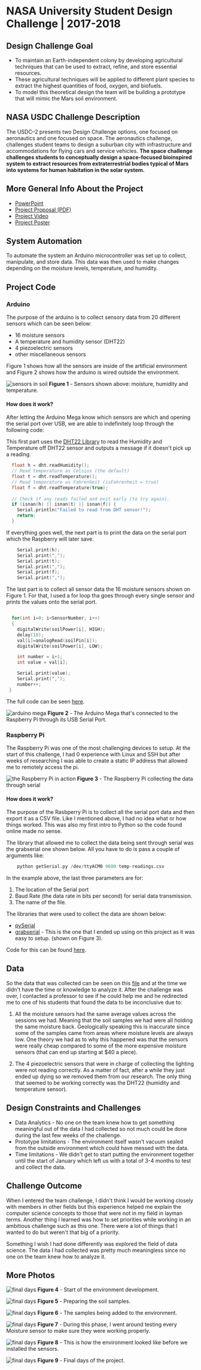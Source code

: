 # NASA University Student Design Challenge | 2017-2018

## Design Challenge Goal

* To maintain an Earth-independent colony by developing agricultural techniques that can be used to extract, refine, and store essential resources.
* These agricultural techniques will be applied to different plant species to extract the highest quantities of food, oxygen, and biofuels. 
* To model this theoretical design the team will be building a prototype that will mimic the Mars soil environment.

## NASA USDC Challenge Description

The USDC–2 presents two Design Challenge options, one focused on aeronautics and one focused on space. The aeronautics challenge, challenges student teams to design a suburban city with infrastructure and accommodations for flying cars and service vehicles. **The space challenge challenges students to conceptually design a space-focused bioinspired system to extract resources from extraterrestrial bodies typical of Mars into systems for human habitation in the solar system.**

## More General Info About the Project

* [PowerPoint](./info/SRC-ppt-presentation.pptx)
* [Project Proposal (PDF)](./info/Final-Project-Proposal.pdf)
* [Project Video](https://drive.google.com/file/d/1ZdMT2zUvB7LMSy3pApv9duj9gVsUERxI/view?usp=sharing)
* [Project Poster](./info/NASA-design-challenge-poster.pptx)

## System Automation

To automate the system an Arduino microcontroller was set up to collect, manipulate, and store data. This data was then used to make changes depending on the moisture levels, temperature, and humidity.

## Project Code

### Arduino

The purpose of the arduino is to collect sensory data from 20 different sensors which can be seen below:

* 16 moisture sensors
* A temperature and humidity sensor (DHT22)
* 4 piezoelectric sensors
* other miscellaneous sensors

Figure 1 shows how all the sensors are inside of the artificial environment and Figure 2 shows how the arduino is wired outside the environment.

![sensors in soil](./img/sensors-in-soil.jpg)
**Figure 1** - Sensors shown above: moisture, humidity and temperature.

#### How does it work?

After letting the Arduino Mega know which sensors are which and opening the serial port over USB, we are able to indefinitely loop through the following code:

This first part uses the [DHT22 Library](https://github.com/adafruit/DHT-sensor-library) to read the Humidity and Temperature off DHT22 sensor and outputs a message if it doesn't pick up a reading.

```c
  float h = dht.readHumidity();
  // Read temperature as Celsius (the default)
  float t = dht.readTemperature();
  // Read temperature as Fahrenheit (isFahrenheit = true)
  float f = dht.readTemperature(true);
  
  // Check if any reads failed and exit early (to try again).
  if (isnan(h) || isnan(t) || isnan(f)) {
    Serial.println("Failed to read from DHT sensor!");
    return;
  }
```

If everything goes well, the next part is to print the data on the serial port which the Raspberry will later save.

```c
    Serial.print(h);
    Serial.print(",");
    Serial.print(t);
    Serial.print(",");
    Serial.print(f);
    Serial.print(",");
```

The last part is to collect all sensor data the 16 moisture sensors shown on Figure 1. For that, I used a for loop tha goes through every single sensor and prints the values onto the serial port.

```c

  for(int i=0; i<SensorNumber; i++)
  {
    digitalWrite(soilPower[i], HIGH);
    delay(10);
    val[i]=analogRead(soilPin[i]);
    digitalWrite(soilPower[i], LOW);

    int number = i+1;
    int value = val[i];

    Serial.print(value);
    Serial.print(",");
    number++;
 }
```

The full code can be seen [here](./code/arduino/data-collector/data-collector.ino).

![arduino mega](./img/arduino-mega.jpg)
**Figure 2** - The Arduino Mega that's connected to the Raspberry Pi through its USB Serial Port.

### Raspberry Pi

The Raspberry Pi was one of the most challenging devices to setup. At the start of this challenge, I had 0 experience with Linux and SSH but after weeks of researching I was able to create a static IP address that allowed me to remotely access the pi.

![the Raspberry Pi in action](./img/serial-in-action.jpg)
**Figure 3** - The Raspberry Pi collecting the data through serial

#### How does it work?

The purpose of the Rasbperry Pi is to collect all the serial port data and then export it as a CSV file. Like I mentioned above, I had no idea what or how things worked. This was also my first intro to Python so the code found online made no sense.

The library that allowed me to collect the data being sent through serial was the grabserial one shown below. All you have to do is pass a couple of arguments like:

```python
    python getSerial.py /dev/ttyACM0 9600 temp-readings.csv
```

In the example above, the last three parameters are for:

1) The location of the Serial port
2) Baud Rate (the data rate in bits per second) for serial data transmission.
3) The name of the file.

The libraries that were used to collect the data are shown below:

* [pySerial](https://github.com/pyserial/pyserial)
* [grabserial](https://github.com/tbird20d/grabserial) - This is the one that I ended up using on this project as it was easy to setup. (shown on Figure 3).

Code for this can be found [here](./code/python/getSerial.py).

## Data

So the data that was collected can be seen on this [file](./data/readings_3-30.csv) and at the time we didn't have the time or knowledge to analyze it. After the challenge was over, I contacted a professor to see if he could help me and he redirected me to one of his students that found the data to be inconclusive due to:

1) All the moisture sensors had the same average values across the sessions we had. Meaning that the soil samples we had were all holding the same moisture back. Geologically speaking this is inaccurate since some of the samples came from areas where moisture levels are always low. One theory we had as to why this happened was that the sensors were really cheap compared to some of the more expensive moisture sensors (that can end up starting at $40 a piece). 

2) The 4 piezoelectric sensors that were in charge of collecting the lighting were not reading correctly. As a matter of fact, after a while they just ended up dying so we removed them from our research. The only thing that seemed to be working correctly was the DHT22 (humidity and temperature sensor).

## Design Constraints and Challenges

* Data Analytics - No one on the team knew how to get something meaningful out of the data I had collected so not much could be done during the last few weeks of the challenge.
* Prototype limitations - The environment itself wasn't vacuum sealed from the outside environment which could have messed with the data.
* Time limitations - We didn't get to start putting the environment together until the start of January which left us with a total of 3-4 months to test and collect the data.

## Challenge Outcome

When I entered the team challenge, I didn't think I would be working closely with members in other fields but this experience helped me explain the computer science concepts to those that were not in my field in layman terms. Another thing I learned was how to set priorities while working in an ambitious challenge such as this one. There were a lot of things that I wanted to do but weren't that big of a priority.

Something I wish I had done differently was explored the field of data science. The data I had collected was pretty much meaningless since no one on the team knew how to analyze it.

## More Photos

![final days](./img/dev-of-environment.jpg)
**Figure 4** - Start of the environment development.

![final days](./img/soil-samples.jpg)
**Figure 5** - Preparing the soil samples.

![final days](./img/dif-samples.jpg)
**Figure 6** - The samples being added to the environment.

![final days](./img/getting-sensors-ready.jpg)
**Figure 7** - During this phase, I went around testing every Moisture sensor to make sure they were working properly.

![final days](./img/pre-sensor-installation.jpg)
**Figure 8** - This is how the environment looked like before we installed the sensors.

![final days](./img/final-days.jpg)
**Figure 9** - Final days of the project.
